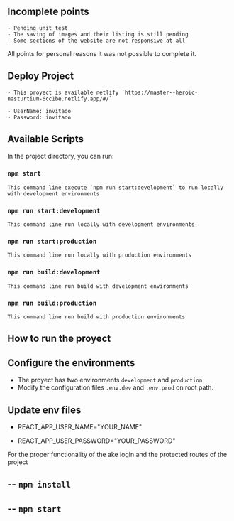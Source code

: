 ## Incomplete points

    - Pending unit test
    - The saving of images and their listing is still pending
    - Some sections of the website are not responsive at all

All points for personal reasons it was not possible to complete it.

## Deploy Project

    - This proyect is available netlify `https://master--heroic-nasturtium-6cc1be.netlify.app/#/`

    - UserName: invitado
    - Password: invitado

## Available Scripts

In the project directory, you can run:

### `npm start`

    This command line execute `npm run start:development` to run locally with development environments

### `npm run start:development`

    This command line run locally with development environments

### `npm run start:production`

    This command line run locally with production environments

### `npm run build:development`

    This command line run build with development environments

### `npm run build:production`

    This command line run build with production environments

## How to run the proyect

## Configure the environments

- The proyect has two environments `development` and `production`
- Modify the configuration files `.env.dev` and `.env.prod` on root path.

## Update env files

- REACT_APP_USER_NAME="YOUR_NAME"

- REACT_APP_USER_PASSWORD="YOUR_PASSWORD"

For the proper functionality of the ake login and the protected routes of the    project

## -- `npm install`

## -- `npm start`
